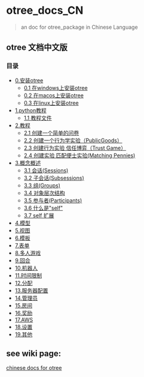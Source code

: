 # otree_docs_CN

> an doc for otree_package in Chinese Language

## otree 文档中文版

### 目录

- [0.安装otree](#)
  - [0.1 在windows上安装otree](https://github.com/Shinepans/otree_docs_CN/wiki/0.1-%E5%9C%A8windows%E4%B8%8A%E5%AE%89%E8%A3%85otree)
  - [0.2 在macos上安装otree](https://github.com/Shinepans/otree_docs_CN/wiki/0.2-%E5%9C%A8macOs%E4%B8%8A%E5%AE%89%E8%A3%85otree)
  - [0.3 在linux上安装otree](https://github.com/Shinepans/otree_docs_CN/wiki/0.3-%E5%9C%A8linux%E4%B8%8A%E5%AE%89%E8%A3%85otree)
- [1.python教程](#)
  - [1.1 教程文件](https://github.com/Shinepans/otree_docs_CN/wiki/1.1-%E6%95%99%E7%A8%8B%E6%96%87%E4%BB%B6)
- [2.教程](#)
  - [2.1 创建一个简单的问卷](https://github.com/Shinepans/otree_docs_CN/wiki/2.1-%E5%88%9B%E5%BB%BA%E4%B8%80%E4%B8%AA%E7%AE%80%E5%8D%95%E7%9A%84%E9%97%AE%E5%8D%B7)
  - [2.2 创建一个行为学实验（PublicGoods）](https://github.com/Shinepans/otree_docs_CN/wiki/2.2-%E5%88%9B%E5%BB%BA%E4%B8%80%E4%B8%AA%E8%A1%8C%E4%B8%BA%E5%AD%A6%E5%AE%9E%E9%AA%8C%EF%BC%88PublicGoods%EF%BC%89)
  - [2.3 创建行为实验 信任博弈（Trust Game）](https://github.com/Shinepans/otree_docs_CN/wiki/2.3-%E5%88%9B%E5%BB%BA%E8%A1%8C%E4%B8%BA%E5%AE%9E%E9%AA%8C---%E4%BF%A1%E4%BB%BB%E5%8D%9A%E5%BC%88%EF%BC%88Trust-Game%EF%BC%89)
  - [2.4 创建实验 匹配便士实验(Matching Pennies)](https://github.com/Shinepans/otree_docs_CN/wiki/2.4-%E5%88%9B%E5%BB%BA%E8%AF%95%E9%AA%8C---%E5%8C%B9%E9%85%8D%E4%BE%BF%E5%A3%AB%E8%AF%95%E9%AA%8C)
- [3.概念概述](#)
  - [3.1 会话(Sessions)](https://github.com/Shinepans/otree_docs_CN/wiki/3.1-%E4%BC%9A%E8%AF%9D(Sessions))
  - [3.2 子会话(Subsessions)](https://github.com/Shinepans/otree_docs_CN/wiki/3.2-%E5%AD%90%E4%BC%9A%E8%AF%9D(Subsessions))
  - [3.3 组(Groups)](https://github.com/Shinepans/otree_docs_CN/wiki/3.3-%E7%BB%84(Groups))
  - [3.4 对象层次结构](https://github.com/Shinepans/otree_docs_CN/wiki/3.4-%E5%AF%B9%E8%B1%A1%E5%B1%82%E6%AC%A1%E7%BB%93%E6%9E%84)
  - [3.5 参与者(Participants)](https://github.com/Shinepans/otree_docs_CN/wiki/3.5-%E5%8F%82%E4%B8%8E%E8%80%85(Participants))
  - [3.6 什么是"self"](https://github.com/Shinepans/otree_docs_CN/wiki/3.6-%E4%BB%80%E4%B9%88%E6%98%AF%22self%22%3F)
  - [3.7 self 扩展](https://github.com/Shinepans/otree_docs_CN/wiki/3.7-%22self%22%E6%89%A9%E5%B1%95)
- [4.模型](#)
- [5.视图](#)
- [6.模板](#)
- [7.表单](#)
- [8.多人游戏](#)
- [9.回合](#)
- [10.机器人](#)
- [11.时间限制](#)
- [12.分配](#)
- [13.服务器配置](#)
- [14.管理员](#)
- [15.房间](#)
- [16.奖励](#)
- [17.AWS](#)
- [18.设置](#)
- [19.其他](#)
## see wiki page:

[chinese docs for otree](https://github.com/Shinepans/otree_docs_CN/wiki)

